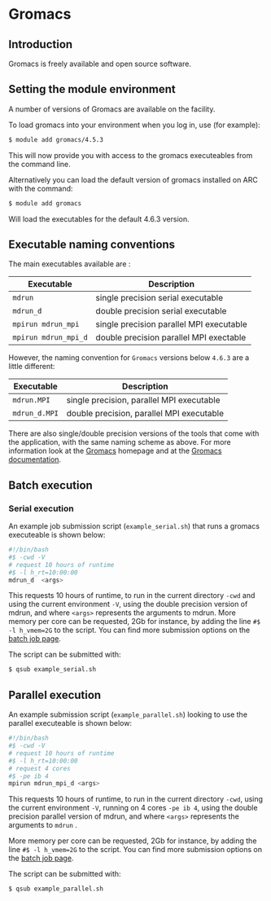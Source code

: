 # Gromacs

## Introduction

Gromacs is freely available and open source software.

## Setting the module environment

A number of versions of Gromacs are available on the facility.

To load gromacs into your environment when you log in, use (for example):

```bash
$ module add gromacs/4.5.3
```

This will now provide you with access to the gromacs executeables from the command line.

Alternatively you can load the default version of gromacs installed on ARC with the command:

```bash
$ module add gromacs
```

Will load the executables for the default 4.6.3 version.

## Executable naming conventions

The main executables available are :

|Executable               |Description
|-------------------------|--------------------------
|`mdrun`                  |single precision serial executable
|`mdrun_d`               |double precision serial executable
|`mpirun mdrun_mpi`      |single precision parallel MPI executable
|`mpirun mdrun_mpi_d`   |double precision parallel MPI exectable

However, the naming convention for `Gromacs` versions below `4.6.3` are a little different:

|Executable               |Description
|-------------------------|--------------------------
|`mdrun.MPI`              |single precision, parallel MPI executable
|`mdrun_d.MPI`           |double precision, parallel MPI executable

There are also single/double precision versions of the tools that come with the application, with the same naming scheme as above. For more information look at the [Gromacs](http://www.gromacs.org/) homepage and at the [Gromacs documentation](http://www.gromacs.org/Documentation).

## Batch execution

### Serial execution

An example job submission script (`example_serial.sh`) that runs a gromacs executeable is shown below:

```bash
#!/bin/bash
#$ -cwd -V 
# request 10 hours of runtime
#$ -l h_rt=10:00:00
mdrun_d  <args>
```

This requests 10 hours of runtime, to run in the current directory `-cwd` and using the current environment `-V`, using the double precision version of mdrun, and where `<args>` represents the arguments to mdrun. More memory per core can be requested, 2Gb for instance, by adding the line `#$ -l h_vmem=2G` to the script. You can find more submission options on the [batch job page](../../usage/batchjob.html#list-of-sge-options).

The script can be submitted with:

```bash
$ qsub example_serial.sh
```

## Parallel execution

An example submission script (`example_parallel.sh`) looking to use the parallel executeable is shown below:

```bash
#!/bin/bash
#$ -cwd -V
# request 10 hours of runtime
#$ -l h_rt=10:00:00
# request 4 cores
#$ -pe ib 4
mpirun mdrun_mpi_d <args>
```

This requests 10 hours of runtime, to run in the current directory `-cwd`, using the current environment `-V`, running on 4 cores `-pe ib 4`, using the double precision parallel version of mdrun, and where `<args>` represents the arguments to `mdrun` .

More memory per core can be requested, 2Gb for instance, by adding the line `#$ -l h_vmem=2G` to the script. You can find more submission options on the [batch job page](../../usage/batchjob.html#list-of-sge-options).

The script can be submitted with:

```bash
$ qsub example_parallel.sh
```
